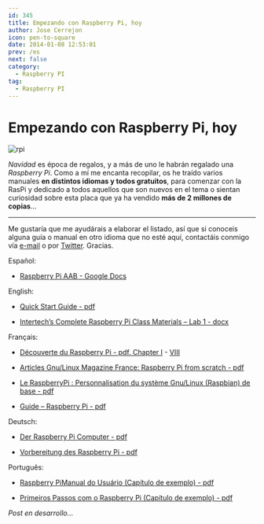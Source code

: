 ```yaml
---
id: 345
title: Empezando con Raspberry Pi, hoy
author: Jose Cerrejon
icon: pen-to-square
date: 2014-01-08 12:53:01
prev: /es
next: false
category:
  - Raspberry PI
tag:
  - Raspberry PI
---
```


# Empezando con Raspberry Pi, hoy

![rpi](/images/02_RaspberryPi.jpg)

*Navidad* es época de regalos, y a más de uno le habrán regalado una *Raspberry Pi*. Como a mí me encanta recopilar, os he traído varios manuales **en distintos idiomas y todos gratuitos**, para comenzar con la RasPi y dedicado a todos aquellos que son nuevos en el tema o sientan curiosidad sobre esta placa que ya ha vendido **más de 2 millones de copias**…

- - -
Me gustaría que me ayudárais a elaborar el listado, así que si conoceis alguna guía o manual en otro idioma que no esté aquí, contactáis conmigo vía [e-mail](mailto:ulysess@gmail.com) o por [Twitter](http://twitter.com/ulysess10). Gracias.

Español:

* [Raspberry Pi AAB - Google Docs](https://docs.google.com/file/d/0B0xutHWtzX57RmVZOEIwcjlOaWc/edit?pli=1)

English:

* [Quick Start Guide - pdf](http://www.raspberrypi.org/wp-content/uploads/2012/04/quick-start-guide-v2_1.pdf)

* [Intertech’s Complete Raspberry Pi Class Materials – Lab 1 - docx](http://www.intertech.com/downloads/CompleteRaspberryPi/CRPi-ch01-Setup.docx)

Français:

* [Découverte du Raspberry Pi - pdf. Chapter I](http://www.pearson.fr/resources/titles/27440100230510/extras/2579_chap01.pdf) - [VIII](http://www.pearson.fr/resources/titles/27440100230510/extras/2579_chap08.pdf)

* [Articles Gnu/Linux Magazine France: Raspberry Pi from scratch - pdf](http://www.blaess.fr/christophe/articles/files-glmf/)

* [Le RaspberryPi : Personnalisation du système Gnu/Linux (Raspbian) de base - pdf](http://www.mon-club-elec.fr/mes_downloads/doc_raspberrypi/rasperrypi_personnalisation_du_systeme_de_base.pdf)

* [Guide – Raspberry Pi - pdf](http://tge.cmaisonneuve.qc.ca/barbaud/Références%20techniques/Raspberry%20Pi/Raspi.pdf)

Deutsch:

* [Der Raspberry Pi Computer - pdf](http://bikertravel.dyndns.info/bike/raspberrypi/raspberry_de.pdf)

* [Vorbereitung des Raspberry Pi - pdf](http://a-thinnes.de/wlanthermometer/Debian_Paket/0.1.0-3/usr/share/doc/WLANThermo/Anleitung/Anleitung_fuer_den_Aufbau_eines_WLAN-Thermometer_Rel_0_1_0-3.pdf)

Português:

* [Raspberry PiManual do Usuário (Capítulo de exemplo) - pdf](https://novatec.com.br/livros/raspberry-pi-manual/capitulo9788575223512.pdf)

* [Primeiros Passos com o Raspberry Pi (Capítulo de exemplo) - pdf](https://www.novatec.com.br/livros/raspberrypi/capitulo9788575223451.pdf)

*Post en desarrollo…*